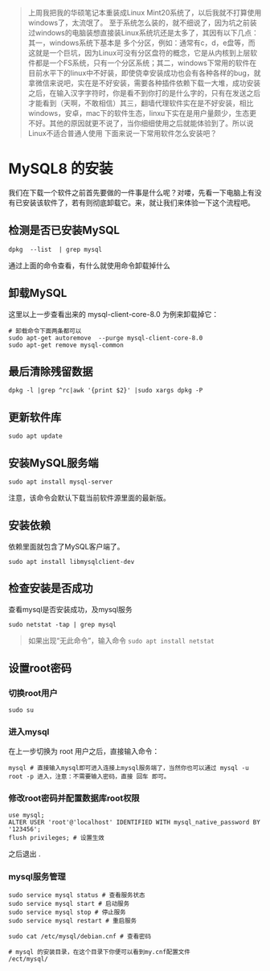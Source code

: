 
> 上周我把我的华硕笔记本重装成Linux Mint20系统了，以后我就不打算使用windows了，太流氓了。
> 至于系统怎么装的，就不细说了，因为坑之前装过windows的电脑装想直接装Linux系统坑还是太多了，其因有以下几点：其一，windows系统下基本是
> 多个分区，例如：通常有c，d，e盘等，而这就是一个巨坑，因为Linux可没有分区盘符的概念，它是从内核到上层软件都是一个FS系统，只有一个分区系统；其二，windows下常用的软件在目前水平下的linux中不好装，即使侥幸安装成功也会有各种各样的bug，就拿微信来说吧，实在是不好安装，需要各种插件依赖下载一大堆，成功安装之后，在输入汉字字符时，你是看不到你打的是什么字的，只有在发送之后才能看到（天啊，不敢相信）其三，翻墙代理软件实在是不好安装，相比windows，安卓，mac下的软件生态，linxu下实在是用户量颇少，生态更不好。其他的原因就更不说了，当你细细使用之后就能体验到了。所以说Linux不适合普通人使用
> 下面来说一下常用软件怎么安装吧？

# MySQL8 的安装

我们在下载一个软件之前首先要做的一件事是什么呢？对喽，先看一下电脑上有没有已安装该软件了，若有则彻底卸载它。来，就让我们来体验一下这个流程吧。

## 检测是否已安装MySQL

```shell
dpkg  --list  | grep mysql
```
通过上面的命令查看，有什么就使用命令卸载掉什么

## 卸载MySQL

这里以上一步查看出来的 mysql-client-core-8.0 为例来卸载掉它：
```shell
# 卸载命令下面两条都可以
sudo apt-get autoremove  --purge mysql-client-core-8.0
sudo apt-get remove mysql-common
```

## 最后清除残留数据

```shell
dpkg -l |grep ^rc|awk '{print $2}' |sudo xargs dpkg -P
```

## 更新软件库

```shell
sudo apt update
```

## 安装MySQL服务端

```shell
sudo apt install mysql-server
```
注意，该命令会默认下载当前软件源里面的最新版。

## 安装依赖

依赖里面就包含了MySQL客户端了。
```shell
sudo apt install libmysqlclient-dev
```

## 检查安装是否成功

查看mysql是否安装成功，及mysql服务
```shell
sudo netstat -tap | grep mysql
```

> 如果出现“无此命令”，输入命令 `sudo apt install netstat`

## 设置root密码

### 切换root用户

`sudo su`

### 进入mysql

在上一步切换为 root 用户之后，直接输入命令：
```shell
mysql # 直接输入mysql即可进入连接上mysql服务端了，当然你也可以通过 mysql -u root -p 进入，注意：不需要输入密码，直接 回车 即可。
```

### 修改root密码并配置数据库root权限

```shell
use mysql;
ALTER USER 'root'@'localhost' IDENTIFIED WITH mysql_native_password BY '123456';
flush privileges; # 设置生效
```
之后退出 .

### mysql服务管理

```shell
sudo service mysql status # 查看服务状态
sudo service mysql start # 启动服务
sudo service mysql stop # 停止服务
sudo service mysql restart # 重启服务

sudo cat /etc/mysql/debian.cnf # 查看密码

# mysql 的安装目录，在这个目录下你便可以看到my.cnf配置文件
/ect/mysql/
```
